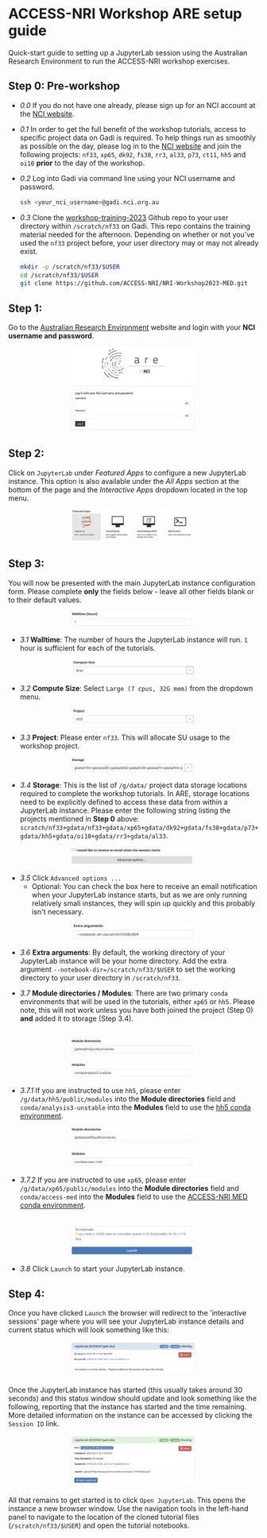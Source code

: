 # ACCESS-NRI Workshop ARE setup guide
<p>Quick-start guide to setting up a JupyterLab session using the Australian Research Environment to run the ACCESS-NRI workshop exercises.</p>

## Step 0: Pre-workshop
- *0.0* If you do not have one already, please sign up for an NCI account at the [NCI website](https://my.nci.org.au/mancini/login?next=/mancini/).
- *0.1* In order to get the full benefit of the workshop tutorials, access to specific project data on Gadi is required. To help things run as smoothly as possible on the day, please log in to the [NCI website](https://my.nci.org.au/mancini/login?next=/mancini/) and join the following projects:
`nf33`, `xp65`, `dk92`, `fs38`, `rr3`, `al33`, `p73`, `ct11`, `hh5` and `oi10` **prior** to the day of the workshop.

- *0.2* Log into Gadi via command line using your NCI username and password.
  
   ```bash
  ssh <your_nci_username>@gadi.nci.org.au
  ```

- *0.3* Clone the [workshop-training-2023](https://github.com/ACCESS-NRI/NRI-Workshop2023-MED/tree/main) Github repo to your user directory within `/scratch/nf33` on Gadi. This repo contains the training material needed for the afternoon. Depending on whether or not you've used the `nf33` project before, your user directory may or may not already exist.

  ```bash
  mkdir -p /scratch/nf33/$USER
  cd /scratch/nf33/$USER
  git clone https://github.com/ACCESS-NRI/NRI-Workshop2023-MED.git
  ```

## Step 1:
Go to the [Australian Research Environment](https://are.nci.org.au/) website and login with your **NCI username and password**.

<p align="center"><img src="assets/ARE_setup_guide/setup_image1.png" alt="drawing" width="50%"/></p>

## Step 2:
Click on `JupyterLab` under *Featured Apps* to configure a new JupyterLab instance. This option is also available under the *All Apps* section at the bottom of the page and the *Interactive Apps* dropdown located in the top menu.

<p align="center"><img src="assets/ARE_setup_guide/setup_image2.png" alt="drawing" width="50%"/></p>

## Step 3:
You will now be presented with the main JupyterLab instance configuration form. Please complete **only** the fields below - leave all other fields blank or to their default values.

<p align="center"><img src="assets/ARE_setup_guide/setup_image3.png" alt="drawing" width="50%"/></p>

- *3.1* **Walltime**: The number of hours the JupyterLab instance will run. `1` hour is sufficient for each of the tutorials.

<p align="center"><img src="assets/ARE_setup_guide/setup_image4.png" alt="drawing" width="50%"/></p>

- *3.2* **Compute Size**: Select `Large (7 cpus, 32G mem)` from the dropdown menu.

<p align="center"><img src="assets/ARE_setup_guide/setup_image5.png" alt="drawing" width="50%"/></p>

- *3.3* **Project**: Please enter `nf33`. This will allocate SU usage to the workshop project.

<p align="center"><img src="assets/ARE_setup_guide/setup_image6.png" alt="drawing" width="50%"/></p>

- *3.4* **Storage**: This is the list of `/g/data/` project data storage locations required to complete the workshop tutorials. In ARE, storage locations need to be explicitly defined to access these data from within a JupyterLab instance. Please enter the following string listing the projects mentioned in **Step 0** above: `scratch/nf33+gdata/nf33+gdata/xp65+gdata/dk92+gdata/fs38+gdata/p73+gdata/hh5+gdata/oi10+gdata/rr3+gdata/al33`.

<p align="center"><img src="assets/ARE_setup_guide/setup_image7.png" alt="drawing" width="50%"/></p>

- *3.5* Click `Advanced options ...`
  * Optional: You can check the box here to receive an email notification when your JupyterLab instance starts, but as we are only running relatively small instances, they will spin up quickly and this probably isn't necessary.</p>

<p align="center"><img src="assets/ARE_setup_guide/setup_image8.png" alt="drawing" width="49%"/></p>

- *3.6* **Extra arguments**: By default, the working directory of your JupyterLab instance will be your home directory. Add the extra argument `--notebook-dir=/scratch/nf33/$USER` to set the working directory to your user directory in `/scratch/nf33`.

- *3.7* **Module directories / Modules**: There are two primary `conda` environments that will be used in the tutorials, either `xp65` or `hh5`. Please note, this will not work unless you have both joined the project (Step 0) **and** added it to storage (Step 3.4).<br></br>

<p align="center"><img src="assets/ARE_setup_guide/setup_image9.png" alt="drawing" width="50%"/></p>
<p align="center"><img src="assets/ARE_setup_guide/setup_image10.png" alt="drawing" width="50%"/></p>

- *3.7.1* If you are instructed to use `hh5`, please enter `/g/data/hh5/public/modules` into the **Module directories** field and `conda/analysis3-unstable` into the **Modules** field to use the [hh5 conda environment](https://climate-cms.org/posts/2023-02-27-introducing-new-conda.html).

<p align="center"><img src="assets/ARE_setup_guide/setup_image11.png" alt="drawing" width="50%"/></p>
<p align="center"><img src="assets/ARE_setup_guide/setup_image12.png" alt="drawing" width="50%"/></p>

- *3.7.2* If you are instructed to use `xp65`, please enter `/g/data/xp65/public/modules` into the **Module directories** field and `conda/access-med` into the **Modules** field to use the [ACCESS-NRI MED conda environment](https://github.com/ACCESS-NRI/MED-condaenv).
<br></br>

<p align="center"><img src="assets/ARE_setup_guide/setup_image13.png" alt="drawing" width="50%"/></p>

- *3.8* Click `Launch` to start your JupyterLab instance.

## Step 4:
Once you have clicked `Launch` the browser will redirect to the 'interactive sessions' page where you will see your JupyterLab instance details and current status which will look something like this:

<p align="center"><img src="assets/ARE_setup_guide/setup_image14.png" alt="drawing" width="50%"/></p>

Once the JupyterLab instance has started (this usually takes around 30 seconds) and this status window should update and look something like the following, reporting that the instance has started and the time remaining. More detailed information on the instance can be accessed by clicking the `Session ID` link.

<p align="center"><img src="assets/ARE_setup_guide/setup_image15.png" alt="drawing" width="50%"/></p>

All that remains to get started is to click `Open JupyterLab`. This opens the instance a new browser window. Use the navigation tools in the left-hand panel to navigate to the location of the cloned tutorial files (`/scratch/nf33/$USER`) and open the tutorial notebooks.
